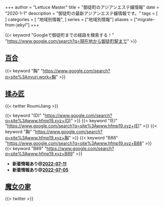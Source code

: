+++
author = "Lettuce Master"
title = "御徒町のアジアンエステ嬢情報"
date = "2020-1-1"
description = "御徒町の最新アジアンエステ嬢情報です。"
tags = [
]
categories = [
    "地域別情報",
]
series = ["地域別情報"]
aliases = ["migrate-from-jekyl"]
+++

{{< keyword "Googleで御徒町までの経路を検索する！" "https://www.google.com/search?q=現在地から御徒町駅まで" >}}

## [百合](http://oyuri.work/)
{{< keyword "胸" "https://www.google.com/search?q=site%3Aoyuri.work+胸" >}} 

## [揉み匠](http://www.hfmp19.xyz/)


{{< twitter RoumiJiang >}}

{{< keyword "(D)" "https://www.google.com/search?q=site%3Awww.hfmp19.xyz+(D)" >}} {{< keyword "(E)" "https://www.google.com/search?q=site%3Awww.hfmp19.xyz+(E)" >}} {{< keyword "胸" "https://www.google.com/search?q=site%3Awww.hfmp19.xyz+胸" >}} {{< keyword "B88" "https://www.google.com/search?q=site%3Awww.hfmp19.xyz+B88" >}} {{< keyword "B89" "https://www.google.com/search?q=site%3Awww.hfmp19.xyz+B89" >}} 

- **新着情報あり@[2022-07-11](/post/2022-07-11)**
- **新着情報あり@[2022-07-05](/post/2022-07-05)**
## [魔女の家](https://okachimachi-esthe.jp/)


{{< twitter  >}}



